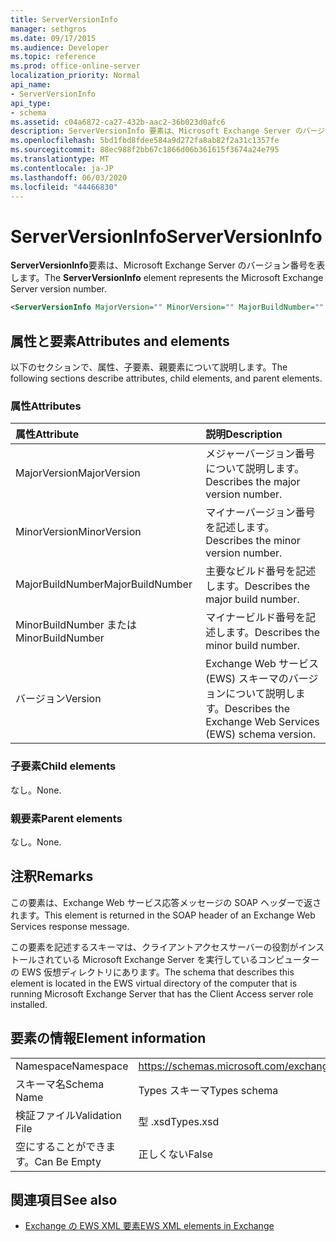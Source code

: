 ```yaml
---
title: ServerVersionInfo
manager: sethgros
ms.date: 09/17/2015
ms.audience: Developer
ms.topic: reference
ms.prod: office-online-server
localization_priority: Normal
api_name:
- ServerVersionInfo
api_type:
- schema
ms.assetid: c04a6872-ca27-432b-aac2-36b023d0afc6
description: ServerVersionInfo 要素は、Microsoft Exchange Server のバージョン番号を表します。
ms.openlocfilehash: 5bd1fbd8fdee584a9d272fa8ab82f2a31c1357fe
ms.sourcegitcommit: 88ec988f2bb67c1866d06b361615f3674a24e795
ms.translationtype: MT
ms.contentlocale: ja-JP
ms.lasthandoff: 06/03/2020
ms.locfileid: "44466830"
---
```

# <a name="serverversioninfo"></a><span data-ttu-id="b509a-103">ServerVersionInfo</span><span class="sxs-lookup"><span data-stu-id="b509a-103">ServerVersionInfo</span></span>

<span data-ttu-id="b509a-104">**ServerVersionInfo**要素は、Microsoft Exchange Server のバージョン番号を表します。</span><span class="sxs-lookup"><span data-stu-id="b509a-104">The **ServerVersionInfo** element represents the Microsoft Exchange Server version number.</span></span> 
  
```xml
<ServerVersionInfo MajorVersion="" MinorVersion="" MajorBuildNumber="" MinorBuildNumber="" Version="" />
```

## <a name="attributes-and-elements"></a><span data-ttu-id="b509a-105">属性と要素</span><span class="sxs-lookup"><span data-stu-id="b509a-105">Attributes and elements</span></span>

<span data-ttu-id="b509a-106">以下のセクションで、属性、子要素、親要素について説明します。</span><span class="sxs-lookup"><span data-stu-id="b509a-106">The following sections describe attributes, child elements, and parent elements.</span></span>
  
### <a name="attributes"></a><span data-ttu-id="b509a-107">属性</span><span class="sxs-lookup"><span data-stu-id="b509a-107">Attributes</span></span>

|<span data-ttu-id="b509a-108">**属性**</span><span class="sxs-lookup"><span data-stu-id="b509a-108">**Attribute**</span></span>|<span data-ttu-id="b509a-109">**説明**</span><span class="sxs-lookup"><span data-stu-id="b509a-109">**Description**</span></span>|
|:-----|:-----|
|<span data-ttu-id="b509a-110">MajorVersion</span><span class="sxs-lookup"><span data-stu-id="b509a-110">MajorVersion</span></span>  <br/> |<span data-ttu-id="b509a-111">メジャーバージョン番号について説明します。</span><span class="sxs-lookup"><span data-stu-id="b509a-111">Describes the major version number.</span></span>  <br/> |
|<span data-ttu-id="b509a-112">MinorVersion</span><span class="sxs-lookup"><span data-stu-id="b509a-112">MinorVersion</span></span>  <br/> |<span data-ttu-id="b509a-113">マイナーバージョン番号を記述します。</span><span class="sxs-lookup"><span data-stu-id="b509a-113">Describes the minor version number.</span></span>  <br/> |
|<span data-ttu-id="b509a-114">MajorBuildNumber</span><span class="sxs-lookup"><span data-stu-id="b509a-114">MajorBuildNumber</span></span>  <br/> |<span data-ttu-id="b509a-115">主要なビルド番号を記述します。</span><span class="sxs-lookup"><span data-stu-id="b509a-115">Describes the major build number.</span></span>  <br/> |
|<span data-ttu-id="b509a-116">MinorBuildNumber または</span><span class="sxs-lookup"><span data-stu-id="b509a-116">MinorBuildNumber</span></span>  <br/> |<span data-ttu-id="b509a-117">マイナービルド番号を記述します。</span><span class="sxs-lookup"><span data-stu-id="b509a-117">Describes the minor build number.</span></span>  <br/> |
|<span data-ttu-id="b509a-118">バージョン</span><span class="sxs-lookup"><span data-stu-id="b509a-118">Version</span></span>  <br/> |<span data-ttu-id="b509a-119">Exchange Web サービス (EWS) スキーマのバージョンについて説明します。</span><span class="sxs-lookup"><span data-stu-id="b509a-119">Describes the Exchange Web Services (EWS) schema version.</span></span>  <br/> |
   
### <a name="child-elements"></a><span data-ttu-id="b509a-120">子要素</span><span class="sxs-lookup"><span data-stu-id="b509a-120">Child elements</span></span>

<span data-ttu-id="b509a-121">なし。</span><span class="sxs-lookup"><span data-stu-id="b509a-121">None.</span></span>
  
### <a name="parent-elements"></a><span data-ttu-id="b509a-122">親要素</span><span class="sxs-lookup"><span data-stu-id="b509a-122">Parent elements</span></span>

<span data-ttu-id="b509a-123">なし。</span><span class="sxs-lookup"><span data-stu-id="b509a-123">None.</span></span>
  
## <a name="remarks"></a><span data-ttu-id="b509a-124">注釈</span><span class="sxs-lookup"><span data-stu-id="b509a-124">Remarks</span></span>

<span data-ttu-id="b509a-125">この要素は、Exchange Web サービス応答メッセージの SOAP ヘッダーで返されます。</span><span class="sxs-lookup"><span data-stu-id="b509a-125">This element is returned in the SOAP header of an Exchange Web Services response message.</span></span>
  
<span data-ttu-id="b509a-126">この要素を記述するスキーマは、クライアントアクセスサーバーの役割がインストールされている Microsoft Exchange Server を実行しているコンピューターの EWS 仮想ディレクトリにあります。</span><span class="sxs-lookup"><span data-stu-id="b509a-126">The schema that describes this element is located in the EWS virtual directory of the computer that is running Microsoft Exchange Server that has the Client Access server role installed.</span></span> 
  
## <a name="element-information"></a><span data-ttu-id="b509a-127">要素の情報</span><span class="sxs-lookup"><span data-stu-id="b509a-127">Element information</span></span>

|||
|:-----|:-----|
|<span data-ttu-id="b509a-128">Namespace</span><span class="sxs-lookup"><span data-stu-id="b509a-128">Namespace</span></span>  <br/> |https://schemas.microsoft.com/exchange/services/2006/types  <br/> |
|<span data-ttu-id="b509a-129">スキーマ名</span><span class="sxs-lookup"><span data-stu-id="b509a-129">Schema Name</span></span>  <br/> |<span data-ttu-id="b509a-130">Types スキーマ</span><span class="sxs-lookup"><span data-stu-id="b509a-130">Types schema</span></span>  <br/> |
|<span data-ttu-id="b509a-131">検証ファイル</span><span class="sxs-lookup"><span data-stu-id="b509a-131">Validation File</span></span>  <br/> |<span data-ttu-id="b509a-132">型 .xsd</span><span class="sxs-lookup"><span data-stu-id="b509a-132">Types.xsd</span></span>  <br/> |
|<span data-ttu-id="b509a-133">空にすることができます。</span><span class="sxs-lookup"><span data-stu-id="b509a-133">Can Be Empty</span></span>  <br/> |<span data-ttu-id="b509a-134">正しくない</span><span class="sxs-lookup"><span data-stu-id="b509a-134">False</span></span>  <br/> |
   
## <a name="see-also"></a><span data-ttu-id="b509a-135">関連項目</span><span class="sxs-lookup"><span data-stu-id="b509a-135">See also</span></span>



- [<span data-ttu-id="b509a-136">Exchange の EWS XML 要素</span><span class="sxs-lookup"><span data-stu-id="b509a-136">EWS XML elements in Exchange</span></span>](ews-xml-elements-in-exchange.md)

